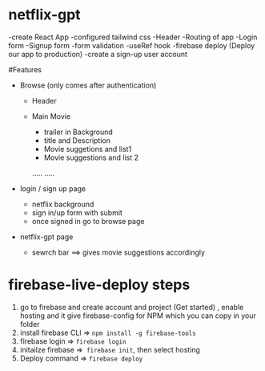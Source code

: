 # netflix-gpt 
-create React App
-configured tailwind css 
-Header
-Routing of app
-Login form
-Signup form
-form validation
-useRef hook
-firebase deploy (Deploy our app to production)
-create a sign-up user account

#Features
- Browse (only comes after authentication)
  - Header 
  - Main Movie
       - trailer in Background
       - title and Description
       - Movie suggetions and list1 
       - Movie suggestions and list 2
       
       .....
       .....
- login / sign up page 
   - netflix background 
   - sign in/up form with submit 
   - once signed in go to browse page

- netflix-gpt page 
   - sewrch bar ==> gives movie suggestions accordingly 

# firebase-live-deploy steps
1. go to firebase and create account and project (Get started) , enable hosting and it give firebase-config for NPM which you can copy in your folder 
2. install firebase CLI => `npm install -g firebase-tools`
3. firebase login => `firebase login`
4. initailze firebase =>` firebase init`, then select hosting
5. Deploy command => `firebase deploy`